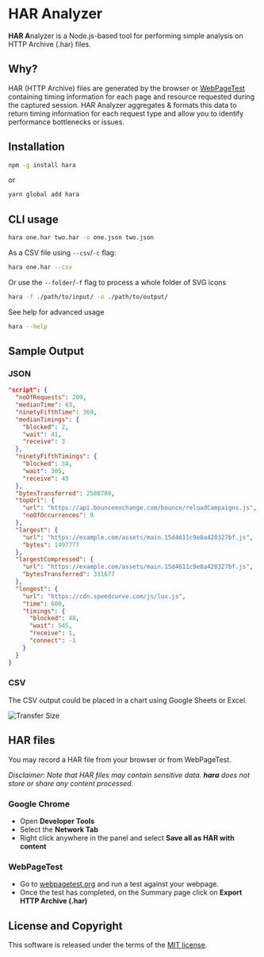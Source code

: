 # HAR Analyzer

**HAR A**nalyzer is a Node.js-based tool for performing simple analysis on HTTP Archive (.har) files.

## Why?

HAR (HTTP Archive) files are generated by the browser or [WebPageTest](https://webpagetest.org) containing timing information for each page and resource requested during the captured session. HAR Analyzer aggregates & formats this data to return timing information for each request type and allow you to identify performance bottlenecks or issues.

## Installation

```sh
npm -g install hara
```

or

```sh
yarn global add hara
```

## CLI usage

```sh
hara one.har two.har -o one.json two.json
```

As a CSV file using `--csv`/`-c` flag:

```sh
hara one.har --csv
```

Or use the `--folder`/`-f` flag to process a whole folder of SVG icons

```sh
hara -f ./path/to/input/ -o ./path/to/output/
```

See help for advanced usage

```sh
hara --help
```

## Sample Output

### JSON

```json
"script": {
  "noOfRequests": 209,
  "medianTime": 63,
  "ninetyFifthTime": 369,
  "medianTimings": {
    "blocked": 2,
    "wait": 41,
    "receive": 3
  },
  "ninetyFifthTimings": {
    "blocked": 34,
    "wait": 305,
    "receive": 49
  },
  "bytesTransferred": 2588789,
  "topUrl": {
    "url": "https://api.bounceexchange.com/bounce/reloadCampaigns.js",
    "noOfOccurrences": 9
  },
  "largest": {
    "url": "https://example.com/assets/main.15d4611c9e8a420327bf.js",
    "bytes": 1497777
  },
  "largestCompressed": {
    "url": "https://example.com/assets/main.15d4611c9e8a420327bf.js",
    "bytesTransferred": 331677
  },
  "longest": {
    "url": "https://cdn.speedcurve.com/js/lux.js",
    "time": 600,
    "timings": {
      "blocked": 48,
      "wait": 545,
      "receive": 1,
      "connect": -1
    }
  }
}
```

### CSV

The CSV output could be placed in a chart using Google Sheets or Excel.

![Transfer Size](https://user-images.githubusercontent.com/8075326/122784992-40054c00-d2b3-11eb-8df8-97d4c6a15313.png)


## HAR files

You may record a HAR file from your browser or from WebPageTest.

_Disclaimer: Note that HAR files may contain sensitive data. **hara** does not store or share any content processed._

### Google Chrome

- Open **Developer Tools**
- Select the **Network Tab**
- Right click anywhere in the panel and select **Save all as HAR with content**

### WebPageTest

- Go to [webpagetest.org](https://webpagetest.org) and run a test against your webpage.
- Once the test has completed, on the Summary page click on **Export HTTP Archive (.har)**

## License and Copyright

This software is released under the terms of the [MIT license](https://github.com/kevinfarrugia/hara/blob/main/LICENSE).
